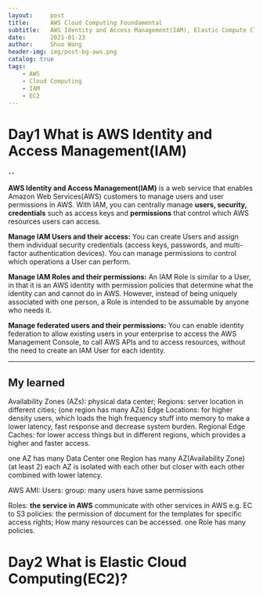 ```yaml
---
layout:     post
title:      AWS Cloud Computing Foundamental
subtitle:   AWS Identity and Access Management(IAM), Elastic Compute Cloud(EC2)
date:       2021-01-23
author:     Shuo Wang
header-img: img/post-bg-aws.png
catalog: true
tags:
    - AWS
    - Cloud Computing
    - IAM
    - EC2
---
```



# Day1 What is AWS Identity and Access Management(IAM)

--

**AWS Identity and Access Management(IAM)** is a web service that enables Amazon Web Services(AWS) customers to manage users and user permissions in AWS. With IAM, you can centrally manage **users, security, credentials** such as access keys and **permissions** that control which AWS resources users can access.

**Manage IAM Users and their access:**
You can create Users and assign them individual security credentials (access keys, passwords, and multi-factor authentication devices). You can manage permissions to control which operations a User can perform.

**Manage IAM Roles and their permissions:**
An IAM Role is similar to a User, in that it is an AWS identity with permission policies that determine what the identity can and cannot do in AWS. However, instead of being uniquely associated with one person, a Role is intended to be assumable by anyone who needs it.

**Manage federated users and their permissions:**
You can enable identity federation to allow existing users in your enterprise to access the AWS Management Console, to call AWS APIs and to access resources, without the need to create an IAM User for each identity.

---

## My learned

Availability Zones (AZs): physical data center;
Regions: server location in different cities; (one region has many AZs)
Edge Locations: for higher density users, which loads the high frequency stuff into memory to make a lower latency, fast response and decrease system burden.
Regional Edge Caches: for lower access things but in different regions, which provides a higher and faster access.

one AZ has many Data Center
one Region has many AZ(Availability Zone) (at least 2)
each AZ is isolated with each other but closer with each other combined with lower latency.

AWS AMI:
Users:
group: many users have same permissions

Roles: **the service in AWS** communicate with other services in AWS e.g. EC to S3
policies: the permission of document for the templates for specific access rights; How many resources can be accessed.
one Role has many policies.

# Day2 What is Elastic Cloud Computing(EC2)?
